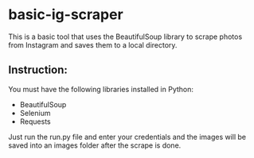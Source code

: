 # basic-ig-scraper
This is a basic tool that uses the BeautifulSoup library to scrape photos from Instagram and saves them to a local directory.

## Instruction:
You must have the following libraries installed in Python:
* BeautifulSoup
* Selenium
* Requests

Just run the run.py file and enter your credentials and the images will be saved into an images folder after the scrape is done.
